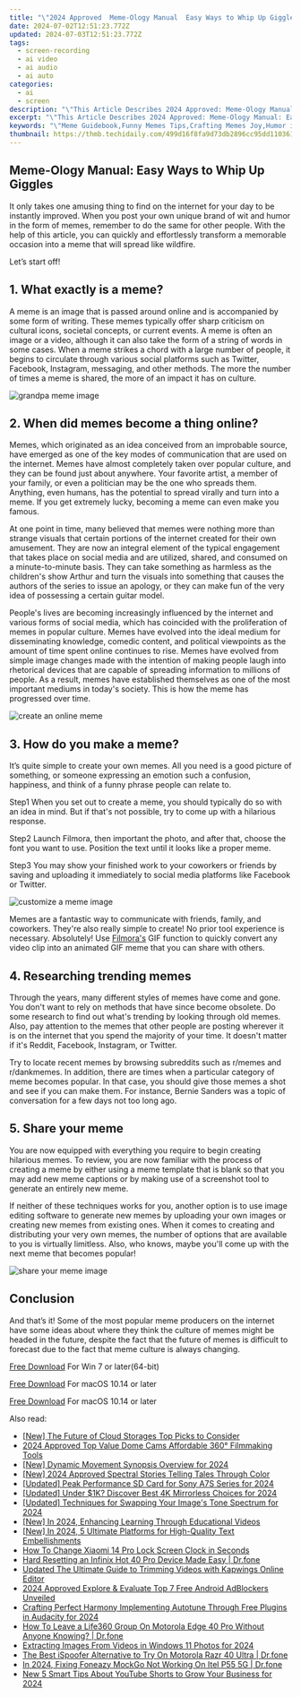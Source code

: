 ```yaml
---
title: "\"2024 Approved  Meme-Ology Manual  Easy Ways to Whip Up Giggles\""
date: 2024-07-02T12:51:23.772Z
updated: 2024-07-03T12:51:23.772Z
tags: 
  - screen-recording
  - ai video
  - ai audio
  - ai auto
categories: 
  - ai
  - screen
description: "\"This Article Describes 2024 Approved: Meme-Ology Manual: Easy Ways to Whip Up Giggles\""
excerpt: "\"This Article Describes 2024 Approved: Meme-Ology Manual: Easy Ways to Whip Up Giggles\""
keywords: "\"Meme Guidebook,Funny Memes Tips,Crafting Memes Joy,Humor in Memes,Easy Meme Creation,Laughter Through Memes,Giggle-Inducing Memes\""
thumbnail: https://thmb.techidaily.com/499d16f8fa9d73db2896cc95dd1103614d6afb1a8c7743ea30004b41e37daeda.jpg
---
```


## Meme-Ology Manual: Easy Ways to Whip Up Giggles

It only takes one amusing thing to find on the internet for your day to be instantly improved. When you post your own unique brand of wit and humor in the form of memes, remember to do the same for other people. With the help of this article, you can quickly and effortlessly transform a memorable occasion into a meme that will spread like wildfire.

Let’s start off!

## 1\. What exactly is a meme?

A meme is an image that is passed around online and is accompanied by some form of writing. These memes typically offer sharp criticism on cultural icons, societal concepts, or current events. A meme is often an image or a video, although it can also take the form of a string of words in some cases. When a meme strikes a chord with a large number of people, it begins to circulate through various social platforms such as Twitter, Facebook, Instagram, messaging, and other methods. The more the number of times a meme is shared, the more of an impact it has on culture.

![grandpa meme image](https://images.wondershare.com/filmora/article-images/2022/11/grandpa-meme-image.jpg)

## 2\. When did memes become a thing online?

Memes, which originated as an idea conceived from an improbable source, have emerged as one of the key modes of communication that are used on the internet. Memes have almost completely taken over popular culture, and they can be found just about anywhere. Your favorite artist, a member of your family, or even a politician may be the one who spreads them. Anything, even humans, has the potential to spread virally and turn into a meme. If you get extremely lucky, becoming a meme can even make you famous.

At one point in time, many believed that memes were nothing more than strange visuals that certain portions of the internet created for their own amusement. They are now an integral element of the typical engagement that takes place on social media and are utilized, shared, and consumed on a minute-to-minute basis. They can take something as harmless as the children's show Arthur and turn the visuals into something that causes the authors of the series to issue an apology, or they can make fun of the very idea of possessing a certain guitar model.

People's lives are becoming increasingly influenced by the internet and various forms of social media, which has coincided with the proliferation of memes in popular culture. Memes have evolved into the ideal medium for disseminating knowledge, comedic content, and political viewpoints as the amount of time spent online continues to rise. Memes have evolved from simple image changes made with the intention of making people laugh into rhetorical devices that are capable of spreading information to millions of people. As a result, memes have established themselves as one of the most important mediums in today's society. This is how the meme has progressed over time.

![create an online meme](https://images.wondershare.com/filmora/article-images/2022/11/create-an-online-meme.jpg)

## 3\. How do you make a meme?

It’s quite simple to create your own memes. All you need is a good picture of something, or someone expressing an emotion such a confusion, happiness, and think of a funny phrase people can relate to.

Step1 When you set out to create a meme, you should typically do so with an idea in mind. But if that's not possible, try to come up with a hilarious response.

Step2 Launch Filmora, then important the photo, and after that, choose the font you want to use. Position the text until it looks like a proper meme.

Step3 You may show your finished work to your coworkers or friends by saving and uploading it immediately to social media platforms like Facebook or Twitter.

![customize a meme image](https://images.wondershare.com/filmora/article-images/2022/11/customize-a-meme-image.jpg)

Memes are a fantastic way to communicate with friends, family, and coworkers. They're also really simple to create! No prior tool experience is necessary. Absolutely! Use [Filmora's](https://tools.techidaily.com/wondershare/filmora/download/) GIF function to quickly convert any video clip into an animated GIF meme that you can share with others.

## 4\. Researching trending memes

Through the years, many different styles of memes have come and gone. You don't want to rely on methods that have since become obsolete. Do some research to find out what's trending by looking through old memes. Also, pay attention to the memes that other people are posting wherever it is on the internet that you spend the majority of your time. It doesn't matter if it's Reddit, Facebook, Instagram, or Twitter.

Try to locate recent memes by browsing subreddits such as r/memes and r/dankmemes. In addition, there are times when a particular category of meme becomes popular. In that case, you should give those memes a shot and see if you can make them. For instance, Bernie Sanders was a topic of conversation for a few days not too long ago.

## 5\. Share your meme

You are now equipped with everything you require to begin creating hilarious memes. To review, you are now familiar with the process of creating a meme by either using a meme template that is blank so that you may add new meme captions or by making use of a screenshot tool to generate an entirely new meme.

If neither of these techniques works for you, another option is to use image editing software to generate new memes by uploading your own images or creating new memes from existing ones. When it comes to creating and distributing your very own memes, the number of options that are available to you is virtually limitless. Also, who knows, maybe you'll come up with the next meme that becomes popular!

![share your meme image](https://images.wondershare.com/filmora/article-images/2022/11/share-your-meme-image.jpg)

## Conclusion

And that’s it! Some of the most popular meme producers on the internet have some ideas about where they think the culture of memes might be headed in the future, despite the fact that the future of memes is difficult to forecast due to the fact that meme culture is always changing.

[Free Download](https://tools.techidaily.com/wondershare/filmora/download/) For Win 7 or later(64-bit)

[Free Download](https://tools.techidaily.com/wondershare/filmora/download/) For macOS 10.14 or later

[Free Download](https://tools.techidaily.com/wondershare/filmora/download/) For macOS 10.14 or later

<ins class="adsbygoogle"
     style="display:block"
     data-ad-format="autorelaxed"
     data-ad-client="ca-pub-7571918770474297"
     data-ad-slot="1223367746"></ins>

<ins class="adsbygoogle"
     style="display:block"
     data-ad-format="autorelaxed"
     data-ad-client="ca-pub-7571918770474297"
     data-ad-slot="1223367746"></ins>



<ins class="adsbygoogle"
     style="display:block"
     data-ad-client="ca-pub-7571918770474297"
     data-ad-slot="8358498916"
     data-ad-format="auto"
     data-full-width-responsive="true"></ins>


<span class="atpl-alsoreadstyle">Also read:</span>
<div><ul>
<li><a href="https://fox-boxes.techidaily.com/new-the-future-of-cloud-storages-top-picks-to-consider/"><u>[New] The Future of Cloud Storages  Top Picks to Consider</u></a></li>
<li><a href="https://fox-boxes.techidaily.com/2024-approved-top-value-dome-cams-affordable-360-filmmaking-tools/"><u>2024 Approved  Top Value Dome Cams  Affordable 360° Filmmaking Tools</u></a></li>
<li><a href="https://fox-boxes.techidaily.com/new-dynamic-movement-synopsis-overview-for-2024/"><u>[New] Dynamic Movement Synopsis Overview for 2024</u></a></li>
<li><a href="https://fox-boxes.techidaily.com/new-2024-approved-spectral-stories-telling-tales-through-color/"><u>[New] 2024 Approved  Spectral Stories  Telling Tales Through Color</u></a></li>
<li><a href="https://fox-boxes.techidaily.com/updated-peak-performance-sd-card-for-sony-a7s-series-for-2024/"><u>[Updated] Peak Performance SD Card for Sony A7S Series for 2024</u></a></li>
<li><a href="https://fox-boxes.techidaily.com/updated-under-1k-discover-best-4k-mirrorless-choices-for-2024/"><u>[Updated] Under $1K? Discover Best 4K Mirrorless Choices for 2024</u></a></li>
<li><a href="https://fox-boxes.techidaily.com/updated-techniques-for-swapping-your-images-tone-spectrum-for-2024/"><u>[Updated] Techniques for Swapping Your Image's Tone Spectrum for 2024</u></a></li>
<li><a href="https://fox-boxes.techidaily.com/new-in-2024-enhancing-learning-through-educational-videos/"><u>[New] In 2024, Enhancing Learning Through Educational Videos</u></a></li>
<li><a href="https://fox-boxes.techidaily.com/new-in-2024-5-ultimate-platforms-for-high-quality-text-embellishments/"><u>[New] In 2024, 5 Ultimate Platforms for High-Quality Text Embellishments</u></a></li>
<li><a href="https://unlock-android.techidaily.com/how-to-change-xiaomi-14-pro-lock-screen-clock-in-seconds-by-drfone-android/"><u>How To Change Xiaomi 14 Pro Lock Screen Clock in Seconds</u></a></li>
<li><a href="https://techidaily.com/hard-resetting-an-infinix-hot-40-pro-device-made-easy-drfone-by-drfone-reset-android-reset-android/"><u>Hard Resetting an Infinix Hot 40 Pro Device Made Easy | Dr.fone</u></a></li>
<li><a href="https://ai-video-tools.techidaily.com/updated-the-ultimate-guide-to-trimming-videos-with-kapwings-online-editor/"><u>Updated The Ultimate Guide to Trimming Videos with Kapwings Online Editor</u></a></li>
<li><a href="https://youtube-help.techidaily.com/2024-approved-explore-and-evaluate-top-7-free-android-adblockers-unveiled/"><u>2024 Approved  Explore & Evaluate  Top 7 Free Android AdBlockers Unveiled</u></a></li>
<li><a href="https://sound-optimizing.techidaily.com/crafting-perfect-harmony-implementing-autotune-through-free-plugins-in-audacity-for-2024/"><u>Crafting Perfect Harmony Implementing Autotune Through Free Plugins in Audacity for 2024</u></a></li>
<li><a href="https://location-social.techidaily.com/how-to-leave-a-life360-group-on-motorola-edge-40-pro-without-anyone-knowing-drfone-by-drfone-virtual-android/"><u>How To Leave a Life360 Group On Motorola Edge 40 Pro Without Anyone Knowing? | Dr.fone</u></a></li>
<li><a href="https://fox-cloud.techidaily.com/extracting-images-from-videos-in-windows-11-photos-for-2024/"><u>Extracting Images From Videos in Windows 11 Photos for 2024</u></a></li>
<li><a href="https://android-pokemon-go.techidaily.com/the-best-ispoofer-alternative-to-try-on-motorola-razr-40-ultra-drfone-by-drfone-virtual-android/"><u>The Best iSpoofer Alternative to Try On Motorola Razr 40 Ultra | Dr.fone</u></a></li>
<li><a href="https://review-topics.techidaily.com/in-2024-fixing-foneazy-mockgo-not-working-on-itel-p55-5g-drfone-by-drfone-virtual-android/"><u>In 2024, Fixing Foneazy MockGo Not Working On Itel P55 5G | Dr.fone</u></a></li>
<li><a href="https://ai-voice-clone.techidaily.com/new-5-smart-tips-about-youtube-shorts-to-grow-your-business-for-2024/"><u>New 5 Smart Tips About YouTube Shorts to Grow Your Business for 2024</u></a></li>
</ul></div>
